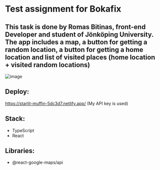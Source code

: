 # Test assignment for Bokafix
This task is done by Romas Bitinas, front-end Developer and student of Jönköping University.
The app includes a map, a button for getting a random location, a button for getting a home location and list of visited places (home location + visited random locations)
---    
![image](https://user-images.githubusercontent.com/93491714/189723922-d8c86f09-5987-40dd-8b20-aaf6874a3682.png)

## Deploy: 
https://starlit-muffin-5dc3d7.netlify.app/ (My API key is used)
## Stack:
* TypeScript
* React
## Libraries:
* @react-google-maps/api
